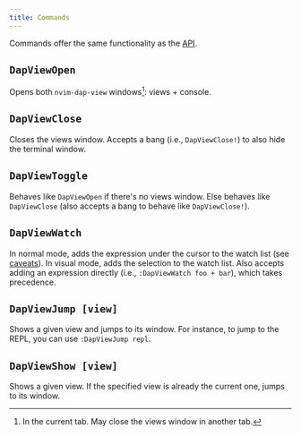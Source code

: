 ```yaml
---
title: Commands
---
```


Commands offer the same functionality as the [API](api).

## `DapViewOpen`

Opens both `nvim-dap-view` windows[^1]: views + console.

## `DapViewClose`

Closes the views window. Accepts a bang (i.e., `DapViewClose!`) to also hide the terminal window.

## `DapViewToggle`

Behaves like `DapViewOpen` if there's no views window. Else behaves like `DapViewClose` (also accepts a bang to behave like `DapViewClose!`).

## `DapViewWatch`

In normal mode, adds the expression under the cursor to the watch list (see [caveats](faq#dapviewwatch-isnt-adding-the-whole-variable)). In visual mode, adds the selection to the watch list. Also accepts adding an expression directly (i.e., `:DapViewWatch foo + bar`), which takes precedence.

## `DapViewJump [view]`

Shows a given view and jumps to its window. For instance, to jump to the REPL, you can use `:DapViewJump repl`.

## `DapViewShow [view]`

Shows a given view. If the specified view is already the current one, jumps to its window.

[^1]: In the current tab. May close the views window in another tab.

